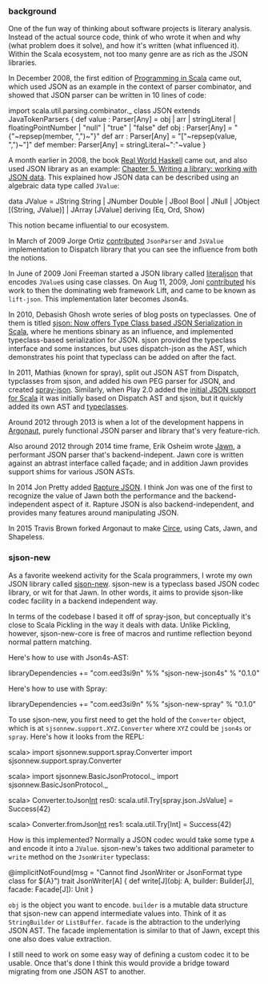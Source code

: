   [1]: https://github.com/jonifreeman/literaljson
  [2]: https://github.com/lift/lift/commit/eca4bf99b807b05de600fe1ad454153c0b6477a5
  [3]: https://github.com/dispatch/dispatch/commit/41edb939baa5c6edb4378c1bd8e1d2f10f3350f2
  [4]: https://github.com/playframework/playframework/commit/63448578b15dcc7bf4806878c7b3aa4c74193af6
  [5]: https://github.com/playframework/playframework/commit/d292fd30dfd6534bb87f37e56577832063608205
  [pins]: https://www.artima.com/pins1ed/
  [rwh5]: http://book.realworldhaskell.org/read/writing-a-library-working-with-json-data.html
  [ghosh]: http://debasishg.blogspot.com/2010/07/sjson-now-offers-type-class-based-json.html
  [spray-json]: https://github.com/spray/spray-json
  [Argonaut]: http://argonaut.io/
  [circe]: http://circe.io
  [Jawn]: https://github.com/non/jawn
  [Rapture JSON]: http://rapture.io/mod/json
  [sjson-new]: https://github.com/eed3si9n/sjson-new

### background

One of the fun way of thinking about software projects is literary analysis. Instead of the actual source code, think of who wrote it when and why (what problem does it solve), and how it's written (what influenced it).
Within the Scala ecosystem, not too many genre are as rich as the JSON libraries.

In December 2008, the first edition of [Programming in Scala][pins] came out, which used JSON as an example in the context of parser combinator, and showed that JSON parser can be written in 10 lines of code:

<scala>
import scala.util.parsing.combinator._
class JSON extends JavaTokenParsers {
  def value : Parser[Any] = obj | arr |
                            stringLiteral |
                            floatingPointNumber |
                            "null" | "true" | "false"
  def obj   : Parser[Any] = "{"~repsep(member, ",")~"}"
  def arr   : Parser[Any] = "["~repsep(value, ",")~"]"
  def member: Parser[Any] = stringLiteral~":"~value
}
</scala>

A month earlier in 2008, the book [Real World Haskell](http://book.realworldhaskell.org/) came out, and also used JSON library as an example: [Chapter 5. Writing a library: working with JSON data][rwh5]. This explained how JSON data can be described using an algebraic data type called `JValue`:

<haskell>
data JValue = JString String
            | JNumber Double
            | JBool Bool
            | JNull
            | JObject [(String, JValue)]
            | JArray [JValue]
              deriving (Eq, Ord, Show)
</haskell>

This notion became influential to our ecosystem.

In March of 2009 Jorge Ortiz [contributed][3] `JsonParser` and `JsValue` implementation to Dispatch library that you can see the influence from both the notions.

In June of 2009 Joni Freeman started a JSON library called [literaljson][1] that encodes `JValue`s using case classes.
On Aug 11, 2009, Joni [contributed][2] his work to then the dominating web framework Lift, and came to be known as `lift-json`. This implementation later becomes Json4s.

In 2010, Debasish Ghosh wrote series of blog posts on typeclasses. One of them is titled [sjson: Now offers Type Class based JSON Serialization in Scala][ghosh], where he mentions sbinary as an influence, and implemented typeclass-based serialization for JSON. sjson provided the typeclass interface and some instances, but uses dispatch-json as the AST, which demonstrates his point that typeclass can be added on after the fact.

In 2011, Mathias (known for spray), split out JSON AST from Dispatch, typclasses from sjson, and added his own PEG parser for JSON, and created [spray-json][spray-json]. Similarly, when Play 2.0 added the [initial JSON support for Scala][4] it was initially based on Dispatch AST and sjson, but it quickly added its own AST and [typeclasses][5].

Around 2012 through 2013 is when a lot of the development happens in [Argonaut][Argonaut], purely functional JSON parser and library that's very feature-rich.

Also around 2012 through 2014 time frame, Erik Osheim wrote [Jawn][Jawn], a performant JSON parser that's backend-indepent. Jawn core is written against an abtrast interface called façade; and in addition Jawn provides support shims for various JSON ASTs.

In 2014 Jon Pretty added [Rapture JSON][Rapture JSON]. I think Jon was one of the first to recognize the value of Jawn both the performance and the backend-independent aspect of it. Rapture JSON is also backend-independent, and provides many features around manipulating JSON.

In 2015 Travis Brown forked Argonaut to make [Circe][circe], using Cats, Jawn, and Shapeless.

### sjson-new

As a favorite weekend activity for the Scala programmers, I wrote my own JSON library called [sjson-new][sjson-new].
sjson-new is a typeclass based JSON codec library, or wit for that Jawn. In other words, it aims to provide sjson-like codec facility in a backend independent way.

In terms of the codebase I based it off of spray-json, but conceptually it's close to Scala Pickling in the way it deals with data. Unlike Pickling, however, sjson-new-core is free of macros and runtime reflection beyond normal pattern matching.

Here's how to use with Json4s-AST:

<scala>
libraryDependencies += "com.eed3si9n" %%  "sjson-new-json4s" % "0.1.0"
</scala>

Here's how to use with Spray:

<scala>
libraryDependencies += "com.eed3si9n" %%  "sjson-new-spray" % "0.1.0"
</scala>

To use sjson-new, you first need to get the hold of the `Converter` object, which is at `sjsonnew.support.XYZ.Converter` where `XYZ` could be `json4s` or `spray`. Here's how it looks from the REPL:

<scala>
scala> import sjsonnew.support.spray.Converter
import sjsonnew.support.spray.Converter

scala> import sjsonnew.BasicJsonProtocol._
import sjsonnew.BasicJsonProtocol._

scala> Converter.toJson[Int](42)
res0: scala.util.Try[spray.json.JsValue] = Success(42)

scala> Converter.fromJson[Int](res0.get)
res1: scala.util.Try[Int] = Success(42)
</scala>

How is this implemented? Normally a JSON codec would take some type `A` and encode it into a `JValue`. sjson-new's takes two additional parameter to `write` method on the `JsonWriter` typeclass:

<scala>
@implicitNotFound(msg = "Cannot find JsonWriter or JsonFormat type class for ${A}")
trait JsonWriter[A] {
  def write[J](obj: A, builder: Builder[J], facade: Facade[J]): Unit
}
</scala>

`obj` is the object you want to encode. `builder` is a mutable data structure that sjson-new can append intermediate values into. Think of it as `StringBuilder` or `ListBuffer`. `facade` is the abtraction to the underlying JSON AST. The facade implementation is similar to that of Jawn, except this one also does value extraction.

I still need to work on some easy way of defining a custom codec it to be usable. Once that's done I think this would provide a bridge toward migrating from one JSON AST to another.
